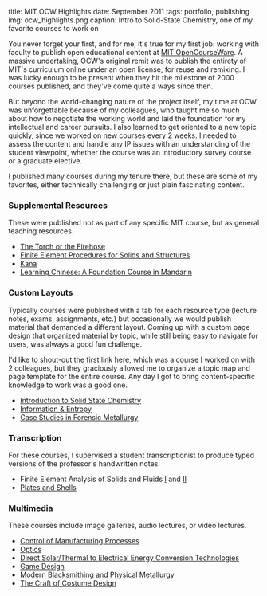 title: MIT OCW Highlights
date: September 2011
tags: portfolio, publishing
img: ocw_highlights.png
caption: Intro to Solid-State Chemistry, one of my favorite courses to work on

You never forget your first, and for me, it's true for my first job: working with faculty to publish open educational content at [MIT OpenCourseWare](https://ocw.mit.edu/). A massive undertaking, OCW's original remit was to publish the entirety of MIT's curriculum online under an open license, for reuse and remixing. I was lucky enough to be present when they hit the milestone of 2000 courses published, and they've come quite a ways since then.

But beyond the world-changing nature of the project itself, my time at OCW was unforgettable because of my colleagues, who taught me so much about how to negotiate the working world and laid the foundation for my intellectual and career pursuits. I also learned to get oriented to a new topic quickly, since we worked on new courses every 2 weeks. I needed to assess the content and handle any IP issues with an understanding of the student viewpoint, whether the course was an introductory survey course or a graduate elective.

I published many courses during my tenure there, but these are some of my favorites, either technically challenging or just plain fascinating content.

### Supplemental Resources ###
These were published not as part of any specific MIT course, but as general teaching resources.

* [The Torch or the Firehose](https://ocw.mit.edu/resources/res-18-004-the-torch-or-the-firehose-a-guide-to-section-teaching-spring-2009/online-publication/)
* [Finite Element Procedures for Solids and Structures](https://ocw.mit.edu/resources/res-2-002-finite-element-procedures-for-solids-and-structures-spring-2010/)
* [Kana](https://ocw.mit.edu/resources/res-21g-01-kana-spring-2010/)
* [Learning Chinese: A Foundation Course in Mandarin](https://ocw.mit.edu/resources/res-21g-003-learning-chinese-a-foundation-course-in-mandarin-spring-2011/)

### Custom Layouts ###
Typically courses were published with a tab for each resource type (lecture notes, exams, assignments, etc.) but occasionally we would publish material that demanded a different layout. Coming up with a custom page design that organized material by topic, while still being easy to navigate for users, was always a good fun challenge.

I'd like to shout-out the first link here, which was a course I worked on with 2 colleagues, but they graciously allowed me to organize a topic map and page template for the entire course. Any day I got to bring content-specific knowledge to work was a good one.

* [Introduction to Solid State Chemistry](https://ocw.mit.edu/courses/materials-science-and-engineering/3-091sc-introduction-to-solid-state-chemistry-fall-2010/)
* [Information & Entropy](https://ocw.mit.edu/courses/electrical-engineering-and-computer-science/6-050j-information-and-entropy-spring-2008/)
* [Case Studies in Forensic Metallurgy](https://ocw.mit.edu/courses/materials-science-and-engineering/3-a27-case-studies-in-forensic-metallurgy-fall-2007/)

### Transcription ###
For these courses, I supervised a student transcriptionist to produce typed versions of the professor's handwritten notes.

* Finite Element Analysis of Solids and Fluids [I](https://ocw.mit.edu/courses/mechanical-engineering/2-092-finite-element-analysis-of-solids-and-fluids-i-fall-2009/) and [II](https://ocw.mit.edu/courses/mechanical-engineering/2-094-finite-element-analysis-of-solids-and-fluids-ii-spring-2011/)
* [Plates and Shells](https://ocw.mit.edu/courses/mechanical-engineering/2-081j-plates-and-shells-spring-2007/)

### Multimedia ###
These courses include image galleries, audio lectures, or video lectures.

* [Control of Manufacturing Processes](https://ocw.mit.edu/courses/mechanical-engineering/2-830j-control-of-manufacturing-processes-sma-6303-spring-2008/)
* [Optics](https://ocw.mit.edu/courses/mechanical-engineering/2-71-optics-spring-2009/)
* [Direct Solar/Thermal to Electrical Energy Conversion Technologies](https://ocw.mit.edu/courses/mechanical-engineering/2-997-direct-solar-thermal-to-electrical-energy-conversion-technologies-fall-2009/)
* [Game Design](https://ocw.mit.edu/courses/comparative-media-studies-writing/cms-608-game-design-fall-2010/)
* [Modern Blacksmithing and Physical Metallurgy](https://ocw.mit.edu/courses/materials-science-and-engineering/3-a04-modern-blacksmithing-and-physical-metallurgy-fall-2008/)
* [The Craft of Costume Design](https://ocw.mit.edu/courses/music-and-theater-arts/21m-715-the-craft-of-costume-design-fall-2009/index.htm)
